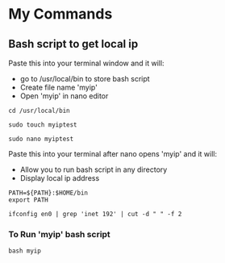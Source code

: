 # My Commands


## Bash script to get local ip
Paste this into your terminal window and it will:
- go to /usr/local/bin to store bash script
- Create file name 'myip'
- Open 'myip' in nano editor
```
cd /usr/local/bin

sudo touch myiptest

sudo nano myiptest
```

Paste this into your terminal after nano opens 'myip' and it will:
- Allow you to run bash script in any directory
- Display local ip address
```
PATH=${PATH}:$HOME/bin
export PATH

ifconfig en0 | grep 'inet 192' | cut -d " " -f 2
```

### To Run 'myip' bash script
```
bash myip
```
